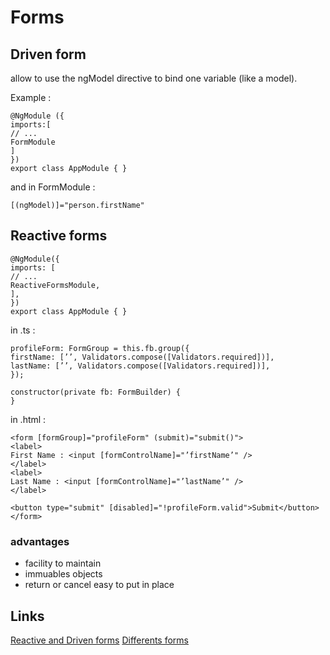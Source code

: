 # Forms

## Driven form

allow to use the ngModel directive to bind one variable (like a model).

Example :

```
@NgModule ({
imports:[
// ...
FormModule
]
})
export class AppModule { }
```

and in FormModule :

```
[(ngModel)]="person.firstName"
```

## Reactive forms

```
@NgModule({
imports: [
// ...
ReactiveFormsModule,
],
})
export class AppModule { }
```

in .ts :

```
profileForm: FormGroup = this.fb.group({
firstName: [’’, Validators.compose([Validators.required])],
lastName: [’’, Validators.compose([Validators.required])],
});

constructor(private fb: FormBuilder) {
}
```

in .html  :

```
<form [formGroup]="profileForm" (submit)="submit()">
<label>
First Name : <input [formControlName]="’firstName’" />
</label>
<label>
Last Name : <input [formControlName]="’lastName’" />
</label>

<button type="submit" [disabled]="!profileForm.valid">Submit</button>
</form>
```

### advantages

* facility to maintain
*  immuables objects
* return or cancel easy to put in place

## Links
[Reactive and Driven forms](https://www.axopen.com/blog/2020/11/formulaires-angular-reactive-form-driven-form/)
[Differents forms](https://guide-angular.wishtack.io/angular/formulaires/reactive-forms/la-boite-a-outils-des-reactive-forms)